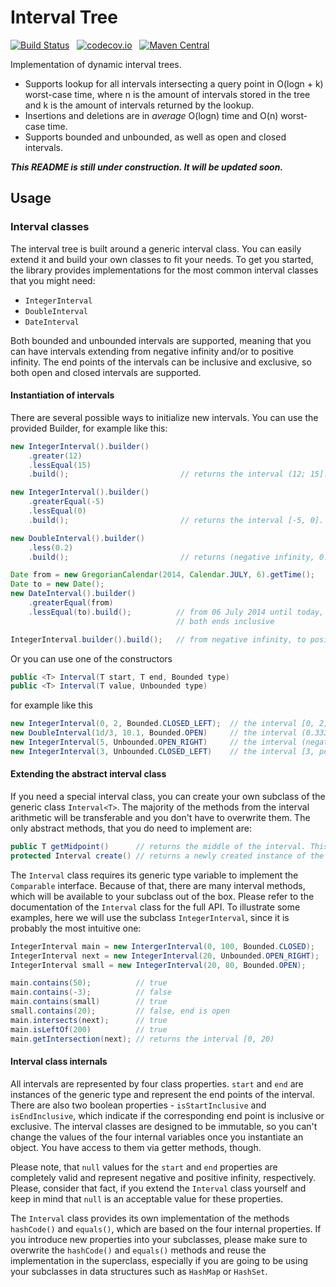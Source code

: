 # Interval Tree

[![Build Status](https://travis-ci.org/lodborg/interval-tree.svg?branch=master)](https://travis-ci.org/lodborg/interval-tree) &nbsp; [![codecov.io](https://codecov.io/github/lodborg/interval-tree/coverage.svg?branch=master)](https://codecov.io/gh/lodborg/interval-tree) &nbsp; [![Maven Central](https://maven-badges.herokuapp.com/maven-central/com.lodborg/interval-tree/badge.svg)](http://search.maven.org/#search%7Cga%7C1%7Ccom.lodborg.interval-tree)


Implementation of dynamic interval trees.
* Supports lookup for all intervals intersecting a query point in O(logn + k) worst-case time, where n is the amount of intervals stored in the tree and k is the amount of intervals returned by the lookup.
* Insertions and deletions are in *average* O(logn) time and O(n) worst-case time.
* Supports bounded and unbounded, as well as open and closed intervals.

**_This README is still under construction. It will be updated soon._**

## Usage

### Interval classes
The interval tree is built around a generic interval class. You can easily extend it and build your own classes to fit your needs. To get you started, the library provides implementations for the most common interval classes that you might need:
* `IntegerInterval`
* `DoubleInterval`
* `DateInterval`

Both bounded and unbounded intervals are supported, meaning that you can have intervals extending from negative infinity and/or to positive infinity. The end points of the intervals can be inclusive and exclusive, so both open and closed intervals are supported.

#### Instantiation of intervals
There are several possible ways to initialize new intervals. You can use the provided Builder, for example like this:

```java
new IntegerInterval().builder()
    .greater(12)
    .lessEqual(15)
    .build();                         // returns the interval (12; 15].

new IntegerInterval().builder()
    .greaterEqual(-5)
    .lessEqual(0)
    .build();                         // returns the interval [-5, 0].

new DoubleInterval().builder()
    .less(0.2)
    .build();                         // returns (negative infinity, 0.2)

Date from = new GregorianCalendar(2014, Calendar.JULY, 6).getTime();
Date to = new Date();
new DateInterval().builder()
    .greaterEqual(from)
    .lessEqual(to).build();          // from 06 July 2014 until today,
                                     // both ends inclusive

IntegerInterval.builder().build();   // from negative infinity, to positive infinity
```

Or you can use one of the constructors
```java
public <T> Interval(T start, T end, Bounded type)
public <T> Interval(T value, Unbounded type)
```
for example like this
```java
new IntegerInterval(0, 2, Bounded.CLOSED_LEFT);  // the interval [0, 2). The start point is inclusive, end point is not
new DoubleInterval(1d/3, 10.1, Bounded.OPEN)     // the interval (0.333(3), 10.1)
new IntegerInterval(5, Unbounded.OPEN_RIGHT)     // the interval (negative infinity, 5)
new IntegerInterval(3, Unbounded.CLOSED_LEFT)    // the interval [3, positive infinity)
```

#### Extending the abstract interval class
If you need a special interval class, you can create your own subclass of the generic class `Interval<T>`. The majority of the methods from the interval arithmetic will be transferable and you don't have to overwrite them. The only abstract methods, that you do need to implement are:
```java
public T getMidpoint()      // returns the middle of the interval. This is needed for the tree.
protected Interval create() // returns a newly created instance of the class. Needed to avoid reflexion.
```
The `Interval` class requires its generic type variable to implement the `Comparable` interface. Because of that, there are many interval methods, which will be available to your subclass out of the box. Please refer to the documentation of the `Interval` class for the full API. To illustrate some examples, here we will use the subclass `IntegerInterval`, since it is probably the most intuitive one:
```java
IntegerInterval main = new IntergerInterval(0, 100, Bounded.CLOSED);    // the interval [0, 100]
IntegerInterval next = new IntegerInterval(20, Unbounded.OPEN_RIGHT);   // the interval (negative infinity, 20)
IntegerInterval small = new IntegerInterval(20, 80, Bounded.OPEN);      // the interval (20, 80)

main.contains(50);          // true
main.contains(-3);          // false
main.contains(small)        // true
small.contains(20);         // false, end is open
main.intersects(next);      // true
main.isLeftOf(200)          // true
main.getIntersection(next); // returns the interval [0, 20)
```

#### Interval class internals
All intervals are represented by four class properties. `start` and `end` are instances of the generic type and represent the end points of the interval. There are also two boolean properties - `isStartInclusive` and `isEndInclusive`, which indicate if the corresponding end point is inclusive or exclusive. The interval classes are designed to be immutable, so you can't change the values of the four internal variables once you instantiate an object. You have access to them via getter methods, though.

Please note, that `null` values for the `start` and `end` properties are completely valid and represent negative and positive infinity, respectively. Please, consider that fact, if you extend the `Interval` class yourself and keep in mind that `null` is an acceptable value for these properties.

The `Interval` class provides its own implementation of the methods `hashCode()` and `equals()`, which are based on the four internal properties. If you introduce new properties into your subclasses, please make sure to overwrite the `hashCode()` and `equals()` methods and reuse the implementation in the superclass, especially if you are going to be using your subclasses in data structures such as `HashMap` or `HashSet`.






